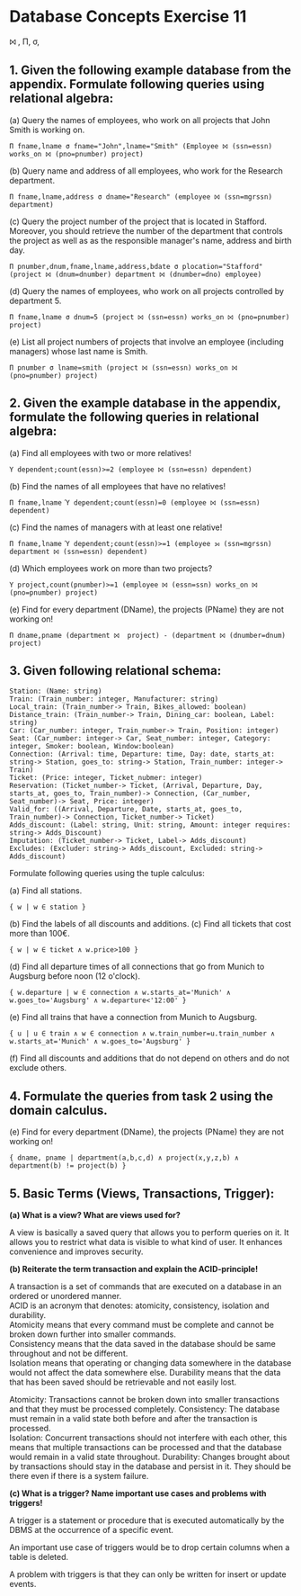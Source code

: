 # Database Concepts Exercise 11
⨝ , Π, σ, 

## 1. Given the following example database from the appendix. Formulate following queries using relational algebra:

(a) Query the names of employees, who work on all projects that John Smith is working on.

```
Π fname,lname σ fname="John",lname="Smith" (Employee ⨝ (ssn=essn) works_on ⨝ (pno=pnumber) project)
```

(b) Query name and address of all employees, who work for the Research department.

```
Π fname,lname,address σ dname="Research" (employee ⨝ (ssn=mgrssn) department)
```

(c) Query the project number of the project that is located in Stafford. Moreover, you should retrieve the number of the department that controls the project as well as as the responsible manager's name, address and birth day.

```
Π pnumber,dnum,fname,lname,address,bdate σ plocation="Stafford" (project ⨝ (dnum=dnumber) department ⨝ (dnumber=dno) employee)
```

(d) Query the names of employees, who work on all projects controlled by department 5.

```
Π fname,lname σ dnum=5 (project ⨝ (ssn=essn) works_on ⨝ (pno=pnumber) project)
```

(e) List all project numbers of projects that involve an employee (including managers) whose last name is Smith.

```
Π pnumber σ lname=smith (project ⨝ (ssn=essn) works_on ⨝ (pno=pnumber) project)
```

## 2. Given the example database in the appendix, formulate the following queries in relational algebra:

(a) Find all employees with two or more relatives!

```
Ύ dependent;count(essn)>=2 (employee ⨝ (ssn=essn) dependent)
```

(b) Find the names of all employees that have no relatives!

```
Π fname,lname Ύ dependent;count(essn)=0 (employee ⨝ (ssn=essn) dependent)
```

(c) Find the names of managers with at least one relative!

```
Π fname,lname Ύ dependent;count(essn)>=1 (employee ⟕ (ssn=mgrssn) department ⨝ (ssn=essn) dependent)
```

(d) Which employees work on more than two projects?

```
Ύ project,count(pnumber)>=1 (employee ⨝ (essn=ssn) works_on ⨝ (pno=pnumber) project)
```

(e) Find for every department (DName), the projects (PName) they are not working on!

```
Π dname,pname (department ⨝  project) - (department ⨝ (dnumber=dnum) project)
```

## 3. Given following relational schema:

```
Station: (Name: string)
Train: (Train_number: integer, Manufacturer: string)
Local_train: (Train_number-> Train, Bikes_allowed: boolean)
Distance_train: (Train_number-> Train, Dining_car: boolean, Label: string)
Car: (Car_number: integer, Train_number-> Train, Position: integer)
Seat: (Car_number: integer-> Car, Seat_number: integer, Category: integer, Smoker: boolean, Window:boolean)
Connection: (Arrival: time, Departure: time, Day: date, starts_at: string-> Station, goes_to: string-> Station, Train_number: integer-> Train)
Ticket: (Price: integer, Ticket_nubmer: integer)
Reservation: (Ticket_number-> Ticket, (Arrival, Departure, Day, starts_at, goes_to, Train_number)-> Connection, (Car_number, Seat_number)-> Seat, Price: integer)
Valid_for: ((Arrival, Departure, Date, starts_at, goes_to, Train_number)-> Connection, Ticket_number-> Ticket)
Adds_discount: (Label: string, Unit: string, Amount: integer requires: string-> Adds_Discount)
Imputation: (Ticket_number-> Ticket, Label-> Adds_discount)
Excludes: (Excluder: string-> Adds_discount, Excluded: string-> Adds_discount)
```

Formulate following queries using the tuple calculus:

(a) Find all stations.

```
{ w | w ∈ station }
```

(b) Find the labels of all discounts and additions.
(c) Find all tickets that cost more than 100€.

```
{ w | w ∈ ticket ∧ w.price>100 }
```

(d) Find all departure times of all connections that go from Munich to Augsburg before noon (12 o'clock).

```
{ w.departure | w ∈ connection ∧ w.starts_at='Munich' ∧ w.goes_to='Augsburg' ∧ w.departure<'12:00' }
```

(e) Find all trains that have a connection from Munich to Augsburg.

```
{ u | u ∈ train ∧ w ∈ connection ∧ w.train_number=u.train_number ∧ w.starts_at='Munich' ∧ w.goes_to='Augsburg' }
```

(f) Find all discounts and additions that do not depend on others and do not exclude others.

## 4. Formulate the queries from task 2 using the domain calculus.

(e) Find for every department (DName), the projects (PName) they are not working on!

```
{ dname, pname | department(a,b,c,d) ∧ project(x,y,z,b) ∧ department(b) != project(b) } 
```

## 5. Basic Terms (Views, Transactions, Trigger):

**(a) What is a view? What are views used for?**

A view is basically a saved query that allows you to perform queries on it. It allows you to restrict what data is visible to what kind of user.
It enhances convenience and improves security.

**(b) Reiterate the term transaction and explain the ACID-principle!**

A transaction is a set of commands that are executed on a database in an ordered or unordered manner.   
ACID is an acronym that denotes: atomicity, consistency, isolation and durability.  
Atomicity means that every command must be complete and cannot be broken down further into smaller commands.    
Consistency means that the data saved in the database should be same throughout and not be different.   
Isolation means that operating or changing data somewhere in the database would not affect the data somewhere else. 
Durability means that the data that has been saved should be retrievable and not easily lost.   

Atomicity: Transactions cannot be broken down into smaller transactions and that they must be processed completely. 
Consistency: The database must remain in a valid state both before and after the transaction is processed.  
Isolation: Concurrent transactions should not interfere with each other, this means that multiple transactions can be processed and that the database would remain in a valid state throughout. 
Durability: Changes brought about by transactions should stay in the database and persist in it. They should be there even if there is a system failure.    

**(c) What is a trigger? Name important use cases and problems with triggers!**

A trigger is a statement or procedure that is executed automatically by the DBMS at the occurrence of a specific event.

An important use case of triggers would be to drop certain columns when a table is deleted.

A problem with triggers is that they can only be written for insert or update events.

